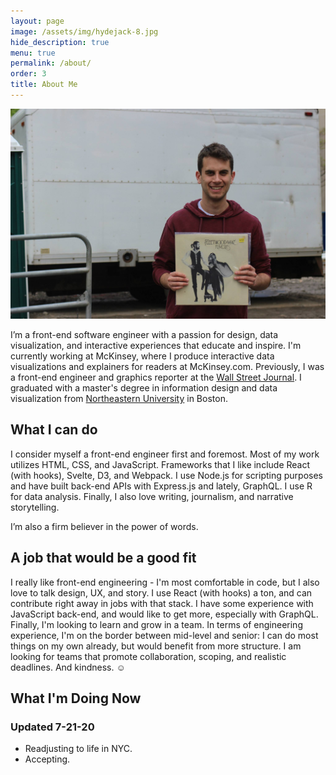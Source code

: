 ```yaml
---
layout: page
image: /assets/img/hydejack-8.jpg
hide_description: true
menu: true
permalink: /about/
order: 3
title: About Me
---
```

![dan_spector](/img/dan.jpg)

 I’m a front-end software engineer with a passion for design, data visualization, and interactive experiences that educate and inspire.  I'm currently working at McKinsey, where I produce interactive data visualizations and explainers for readers at McKinsey.com. Previously, I was a front-end engineer and graphics reporter at the [Wall Street Journal](https://graphics.wsj.com). I graduated with a master's degree in information design and data visualization from [Northeastern University](https://www.northeastern.edu/visualization/) in Boston.

## What I can do
I consider myself a front-end engineer first and foremost. Most of my work utilizes HTML, CSS, and JavaScript. Frameworks that I like include React (with hooks), Svelte, D3, and Webpack. I use Node.js for scripting purposes and have built back-end APIs with Express.js and lately, GraphQL. I use R for data analysis. Finally, I also love writing, journalism, and narrative storytelling.

I’m also a firm believer in the power of words.

## A job that would be a good fit
I really like front-end engineering - I'm most comfortable in code, but I also love to talk design, UX, and story. I use React (with hooks) a ton, and can contribute right away in jobs with that stack. I have some experience with JavaScript back-end, and would like to get more, especially with GraphQL. Finally, I'm looking to learn and grow in a team. In terms of engineering experience, I'm on the border between mid-level and senior: I can do most things on my own already, but would benefit from more structure. I am looking for teams that promote collaboration, scoping, and realistic deadlines. And kindness. ☺️

## What I'm Doing Now 
### Updated 7-21-20

* Readjusting to life in NYC.
* Accepting.
  


